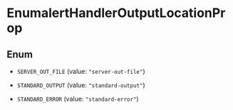 

# EnumalertHandlerOutputLocationProp

## Enum


* `SERVER_OUT_FILE` (value: `"server-out-file"`)

* `STANDARD_OUTPUT` (value: `"standard-output"`)

* `STANDARD_ERROR` (value: `"standard-error"`)




